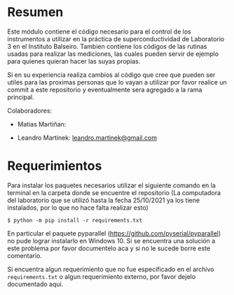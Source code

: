 Resumen
========

Este módulo contiene el código necesario para el control de los instrumentos 
a utilizar en la práctica de superconductividad de Laboratorio 3 en el
Instituto Balseiro. Tambien contiene los códigos de las rutinas usadas para
realizar las mediciones, las cuales pueden servir de ejemplo para quienes
quieran hacer las suyas propias.

Si en su experiencia realiza cambios al código que cree que pueden ser 
utiles para las proximas personas que lo vayan a utilizar por favor realice 
un commit a este repositorio y eventualmente sera agregado a la rama principal.

Colaboradores:

- Matias Martiñan: 

- Leandro Martinek: leandro.martinek@gmail.com


Requerimientos
============

Para instalar los paquetes necesarios utilizar el siguiente comando en la 
terminal en la carpeta donde se encuentre el repositorio 
(La computadora del laboratorio que se utilizó hasta la fecha 25/10/2021 ya los 
tiene instalados, por lo que no hace falta realizar esto)

    $ python -m pip install -r requirements.txt

En particular el paquete pyparallel (https://github.com/pyserial/pyparallel)
no pude lograr instalarlo en Windows 10. Si se encuentra una solución a
este problema por favor documentelo aca y si no le sucede borre este 
comentario.

Si encuentra algun requerimiento que no fue especificado en el archivo 
`requirements.txt` o algun requerimiento externo,
por favor dejelo documentado aqui. 
